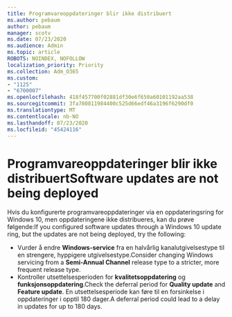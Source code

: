 ```yaml
---
title: Programvareoppdateringer blir ikke distribuert
ms.author: pebaum
author: pebaum
manager: scotv
ms.date: 07/23/2020
ms.audience: Admin
ms.topic: article
ROBOTS: NOINDEX, NOFOLLOW
localization_priority: Priority
ms.collection: Adm_O365
ms.custom:
- "1125"
- "6700007"
ms.openlocfilehash: 418f457700f02881df30e6f650a60101192aa538
ms.sourcegitcommit: 3fa780811984400c525d66edf46a3196f6290df0
ms.translationtype: MT
ms.contentlocale: nb-NO
ms.lasthandoff: 07/23/2020
ms.locfileid: "45424116"
---
```

# <a name="software-updates-are-not-being-deployed"></a><span data-ttu-id="f41f7-102">Programvareoppdateringer blir ikke distribuert</span><span class="sxs-lookup"><span data-stu-id="f41f7-102">Software updates are not being deployed</span></span>

<span data-ttu-id="f41f7-103">Hvis du konfigurerte programvareoppdateringer via en oppdateringsring for Windows 10, men oppdateringene ikke distribueres, kan du prøve følgende:</span><span class="sxs-lookup"><span data-stu-id="f41f7-103">If you configured software updates through a Windows 10 update ring, but the updates are not being deployed, try the following:</span></span>  

- <span data-ttu-id="f41f7-104">Vurder å endre **Windows-service** fra en halvårlig kanalutgivelsestype til en strengere, hyppigere utgivelsestype.</span><span class="sxs-lookup"><span data-stu-id="f41f7-104">Consider changing Windows servicing from a  **Semi-Annual Channel**  release type to a stricter, more frequent release type.</span></span>
- <span data-ttu-id="f41f7-105">Kontroller utsettelsesperioden for **kvalitetsoppdatering** og **funksjonsoppdatering**.</span><span class="sxs-lookup"><span data-stu-id="f41f7-105">Check the deferral period for  **Quality update**  and  **Feature update**.</span></span> <span data-ttu-id="f41f7-106">En utsettelsesperiode kan føre til en forsinkelse i oppdateringer i opptil 180 dager.</span><span class="sxs-lookup"><span data-stu-id="f41f7-106">A deferral period could lead to a delay in updates for up to 180 days.</span></span>